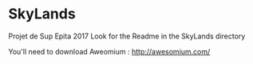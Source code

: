 SkyLands
========

Projet de Sup Epita 2017
Look for the Readme in the SkyLands directory

You'll need to download Aweomium  : http://awesomium.com/

